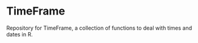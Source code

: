 # TimeFrame
 Repository for TimeFrame, a collection of functions to deal with times and dates in R.
